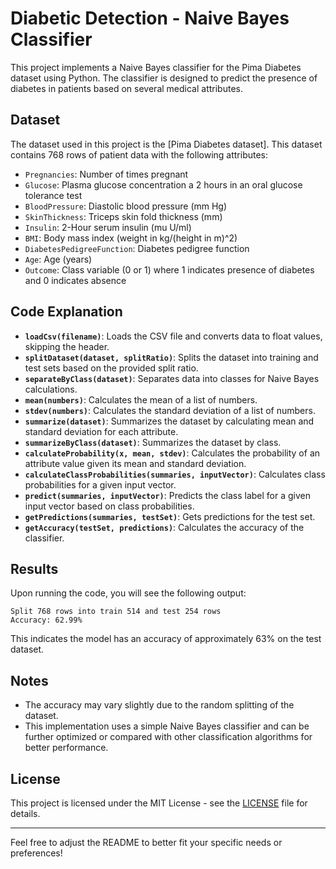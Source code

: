 # Diabetic Detection - Naive Bayes Classifier

This project implements a Naive Bayes classifier for the Pima Diabetes dataset using Python. The classifier is designed to predict the presence of diabetes in patients based on several medical attributes.

## Dataset

The dataset used in this project is the [Pima Diabetes dataset]. This dataset contains 768 rows of patient data with the following attributes:

- `Pregnancies`: Number of times pregnant
- `Glucose`: Plasma glucose concentration a 2 hours in an oral glucose tolerance test
- `BloodPressure`: Diastolic blood pressure (mm Hg)
- `SkinThickness`: Triceps skin fold thickness (mm)
- `Insulin`: 2-Hour serum insulin (mu U/ml)
- `BMI`: Body mass index (weight in kg/(height in m)^2)
- `DiabetesPedigreeFunction`: Diabetes pedigree function
- `Age`: Age (years)
- `Outcome`: Class variable (0 or 1) where 1 indicates presence of diabetes and 0 indicates absence


## Code Explanation

- **`loadCsv(filename)`**: Loads the CSV file and converts data to float values, skipping the header.
- **`splitDataset(dataset, splitRatio)`**: Splits the dataset into training and test sets based on the provided split ratio.
- **`separateByClass(dataset)`**: Separates data into classes for Naive Bayes calculations.
- **`mean(numbers)`**: Calculates the mean of a list of numbers.
- **`stdev(numbers)`**: Calculates the standard deviation of a list of numbers.
- **`summarize(dataset)`**: Summarizes the dataset by calculating mean and standard deviation for each attribute.
- **`summarizeByClass(dataset)`**: Summarizes the dataset by class.
- **`calculateProbability(x, mean, stdev)`**: Calculates the probability of an attribute value given its mean and standard deviation.
- **`calculateClassProbabilities(summaries, inputVector)`**: Calculates class probabilities for a given input vector.
- **`predict(summaries, inputVector)`**: Predicts the class label for a given input vector based on class probabilities.
- **`getPredictions(summaries, testSet)`**: Gets predictions for the test set.
- **`getAccuracy(testSet, predictions)`**: Calculates the accuracy of the classifier.

## Results

Upon running the code, you will see the following output:

```
Split 768 rows into train 514 and test 254 rows
Accuracy: 62.99%
```

This indicates the model has an accuracy of approximately 63% on the test dataset.

## Notes

- The accuracy may vary slightly due to the random splitting of the dataset.
- This implementation uses a simple Naive Bayes classifier and can be further optimized or compared with other classification algorithms for better performance.

## License

This project is licensed under the MIT License - see the [LICENSE](LICENSE) file for details.

---

Feel free to adjust the README to better fit your specific needs or preferences!